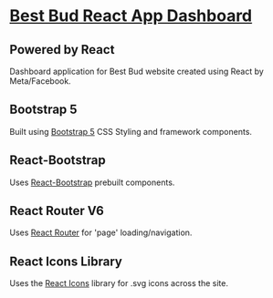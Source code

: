 # [Best Bud React App Dashboard](https://competent-borg-fd212d.netlify.app/)

## Powered by React

Dashboard application for Best Bud website created using React by Meta/Facebook.

## Bootstrap 5

Built using [Bootstrap 5](https://getbootstrap.com/) CSS Styling and framework components.

## React-Bootstrap

Uses [React-Bootstrap](https://react-bootstrap.github.io/) prebuilt components. 

## React Router V6

Uses [React Router](https://reactrouter.com/docs/en/v6/getting-started/overview#overview) for 'page' loading/navigation.

## React Icons Library

Uses the [React Icons](https://react-icons.github.io/react-icons/) library for .svg icons across the site.
